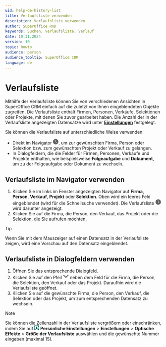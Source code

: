 ```yaml
---
uid: help-de-history-list
title: Verlaufsliste verwenden
description: Verlaufsliste verwenden
author: SuperOffice RnD
keywords: Suchen, Verlaufsliste, Verlauf
date: 10.31.2024
version: 10
topic: howto
audience: person
audience_tooltip: SuperOffice CRM
language: de
---
```


# Verlaufsliste

Mithilfe der Verlaufsliste können Sie von verschiedenen Ansichten in SuperOffice CRM einfach auf die zuletzt von Ihnen eingeblendeten Objekte zugreifen. Die Verlaufsliste enthält Firmen, Personen, Verkäufe, Selektionen oder Projekte, mit denen Sie zuvor gearbeitet haben. Die Anzahl der in der Verlaufsliste angezeigten Datensätze wird unter [**Einstellungen**][1] festgelegt.

Sie können die Verlaufsliste auf unterschiedliche Weise verwenden:

* Direkt im Navigator ![Symbol][img2], um zur gewünschten Firma, Person oder Selektion bzw. zum gewünschten Projekt oder Verkauf zu gelangen.
* In Dialogfeldern, die die Felder für Firmen, Personen, Verkäufe und Projekte enthalten, wie beispielsweise **Folgeaufgabe** und **Dokument**, um zu der Folgeaufgabe oder Dokument zu wechseln.

## Verlaufsliste im Navigator verwenden

1. Klicken Sie im links im Fenster angezeigten Navigator auf **Firma**, **Person**, **Verkauf**, **Projekt** oder **Selektion**. Oben wird ein leeres Feld eingeblendet (wird für die Schnellsuche verwendet). Die Verlaufsliste ![Symbol][img2] wird darunter angezeigt.
2. Klicken Sie auf die Firma, die Person, den Verkauf, das Projekt oder die Selektion, die Sie aufrufen möchten.

> [!TIP]
> Wenn Sie mit dem Mauszeiger auf einen Datensatz in der Verlaufsliste zeigen, wird eine Vorschau auf den Datensatz eingeblendet.

## Verlaufsliste in Dialogfeldern verwenden

1. Öffnen Sie das entsprechende Dialogfeld.
2. Klicken Sie auf den Pfeil ![Symbol][img3] neben dem Feld für die Firma, die Person, die Selektion, den Verkauf oder das Projekt. Daraufhin wird die Verlaufsliste geöffnet.
3. Klicken Sie auf die gewünschte Firma, die Person, den Verkauf, die Selektion oder das Projekt, um zum entsprechenden Datensatz zu wechseln.

> [!NOTE]
> Sie können die Zeilenzahl in der Verlaufsliste vergrößern oder einschränken, indem Sie auf ![Symbol][img1] **Persönliche Einstellungen** > **Einstellungen** > **Optische Effekte** > **Größe der Verlaufsliste** auswählen und die gewünschte Nummer eingeben (maximal 15).

<!-- Referenced links -->
[1]: ../getting-started/preferences.md

<!-- Referenced images -->
[img1]: ../../../media/icons/personal-settings-small.png
[img2]: ../../../../common/icons/nav-history.png
[img3]: ../../../../common/icons/dropdown-icon.png
